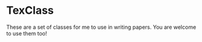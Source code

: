 # TexClass

These are a set of classes for me to use in writing papers. You are welcome to
use them too!
